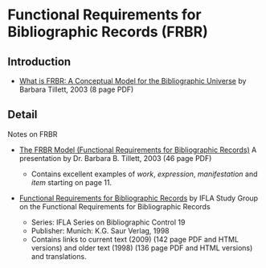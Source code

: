 # Functional Requirements for Bibliographic Records (FRBR)

## Introduction

- [What is FRBR: A Conceptual Model for the Bibliographic Universe](https://www.loc.gov/cds/downloads/FRBR.PDF) by Barbara Tillett, 2003 (8 page PDF)

## Detail

Notes on FRBR

- [The FRBR Model (Functional Requirements for Bibliographic Records)](http://www.loc.gov/catdir/cpso/frbreng.pdf) A presentation by Dr. Barbara B. Tillett, 2003 (46 page PDF)
  * Contains excellent examples of *work*, *expression*, *manifestation* and *item* starting on page 11.

- [Functional Requirements for Bibliographic Records](http://www.ifla.org/publications/functional-requirements-for-bibliographic-records) by IFLA Study Group on the Functional Requirements for Bibliographic Records
  * Series: IFLA Series on Bibliographic Control 19
  * Publisher: Munich: K.G. Saur Verlag, 1998
  * Contains links to current text (2009) (142 page PDF and HTML versions) and older text (1998) (136 page PDF and HTML versions) and translations.

